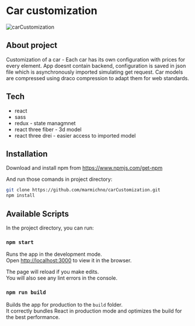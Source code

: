 # Car customization

![carCustomization](https://user-images.githubusercontent.com/72525469/124368640-3ee4ff00-dc63-11eb-9793-ccb842ae5712.gif)

## About project

Customization of a car - Each car has its own configuration with prices for every element.
App doesnt contain backend, configuration is saved in json file which is asynchronously imported simulating get request.
Car models are compressed using draco compression to adapt them for web standards.

## Tech

- react
- sass
- redux - state managmnet
- react three fiber - 3d model
- react three drei -  easier access to imported model


## Installation

Download and install npm from https://www.npmjs.com/get-npm

And run those comands in project directory:
```sh
git clone https://github.com/marmichno/carCustomization.git
npm install
```

## Available Scripts

In the project directory, you can run:

### `npm start`

Runs the app in the development mode.\
Open [http://localhost:3000](http://localhost:3000) to view it in the browser.

The page will reload if you make edits.\
You will also see any lint errors in the console.

### `npm run build`

Builds the app for production to the `build` folder.\
It correctly bundles React in production mode and optimizes the build for the best performance.
